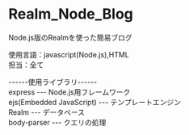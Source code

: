 # Realm_Node_Blog
Node.js版のRealmを使った簡易ブログ  

使用言語：javascript(Node.js),HTML  
担当：全て

------使用ライブラリ------  
express --- Node.js用フレームワーク  
ejs(Embedded JavaScript) --- テンプレートエンジン  
Realm --- データベース  
body-parser --- クエリの処理  

